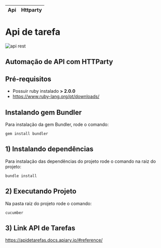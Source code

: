 Api | Httparty
---| ------
# Api de tarefa #
![api rest](https://b2evolution.net/media/blogs/man/quick-uploads/rest-api/restful_api.jpg?mtime=1448389737)
## Automação de API com HTTParty ##

## Pré-requisitos

* Possuir ruby instalado **> 2.0.0**
* https://www.ruby-lang.org/pt/downloads/

## Instalando gem Bundler
Para instalação da gem Bundler, rode o comando:
```shell
gem install bundler
```

## 1)  Instalando dependências ##
Para instalação das dependências do projeto rode o comando na raiz do projeto:
```shell
bundle install
```

## 2) Executando Projeto ##
Na pasta raiz do projeto rode o comando:
```shell
cucumber
```

## 3) Link API de Tarefas ##
https://apidetarefas.docs.apiary.io/#reference/
